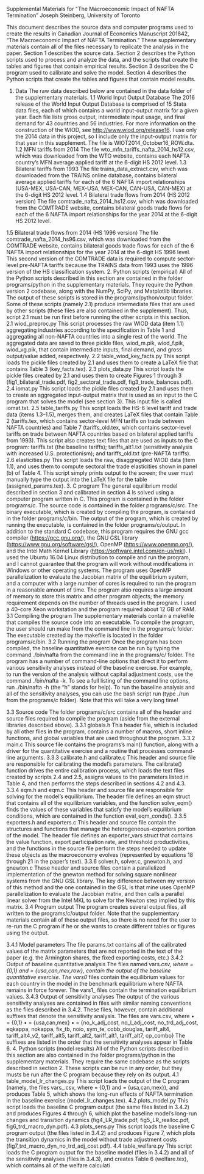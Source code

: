 Supplemental Materials for "The Macroeconomic Impact of NAFTA Termination”
Joseph Steinberg, University of Toronto

This document describes the source data and computer programs used to create the results in Canadian Journal of Economics Manuscript 201842, “The Macroeconomic Impact of NAFTA Termination.”  These supplementary materials contain all of the files necessary to replicate the analysis in the paper. Section 1 describes the source data. Section 2 describes the Python scripts used to process and analyze the data, and the scripts that create the tables and figures that contain empirical results. Section 3 describes the C program used to calibrate and solve the model. Section 4 describes the Python scripts that create the tables and figures that contain model results.
1.	Data
The raw data described below are contained in the data folder of the supplementary materials.
1.1	World Input Output Database
The 2016 release of the World Input Output Database is comprised of 15 Stata data files, each of which contains a world input-output matrix for a given year. Each file lists gross output, intermediate input usage, and final demand for 43 countries and 56 industries. For more information on the construction of the WIOD, see http://www.wiod.org/release16. I use only the 2014 data in this project, so I include only the input-output matrix for that year in this supplement. The file is WIOT2014_October16_ROW.dta.
1.2	MFN tariffs from 2014
The file wto_mfn_tariffs_nafta_2014_hs12.csv, which was downloaded from the WTO website, contains each NAFTA country’s MFN average applied tariff at the 6-digit HS 2012 level.
1.3	Bilateral tariffs from 1993
The file trains_data_extract.csv, which was downloaded from the TRAINS online database, contains bilateral average applied tariffs for each of the 6 NAFTA import relationships (USA-MEX, USA-CAN, MEX-USA, MEX-CAN, CAN-USA, CAN-MEX) at the 6-digit HS 2012 level.
1.4	Bilateral trade flows from 2014 (HS 2012 version)
The file comtrade_nafta_2014_hs12.csv, which was downloaded from the COMTRADE website, contains bilateral goods trade flows for each of the 6 NAFTA import relationships for the year 2014 at the 6-digit HS 2012 level.


1.5	Bilateral trade flows from 2014 (HS 1996 version)
The file comtrade_nafta_2014_hs96.csv, which was downloaded from the COMTRADE website, contains bilateral goods trade flows for each of the 6 NAFTA import relationships for the year 2014 at the 6-digit HS 1996 level. This second version of the COMTRADE data is required to compute sector-level pre-NAFTA tariffs because the TRAINS data from 1993 uses the 1996 version of the HS classification system.
2. Python scripts (empirical)
All of the Python scripts described in this section are contained in the folder programs/python in the supplementary materials. They require the Python version 2 codebase, along with the NumPy, SciPy, and Matplotlib libraries. The output of these scripts is stored in the programs/python/output folder. Some of these scripts (namely 2.1) produce intermediate files that are used by other scripts (these files are also contained in the supplement). Thus, script 2.1 must be run first before running the other scripts in this section.
2.1 wiod_preproc.py
This script processes the raw WIOD data (item 1.1) aggregating industries according to the specification in Table 1 and aggregating all non-NAFTA countries into a single rest of the world. The aggregated data are saved to three pickle files, wiod_m.pik, wiod_f.pik, wiod_vg.pik, that contain intermediate inputs, final demand, and gross output/value added, respectively.
2.2 table_wiod_key_facts.py
This script loads the pickle files created by 2.1 and uses them to create a LaTeX file that contains Table 3 (key_facts.tex).
2.3 plots_data.py
This script loads the pickle files created by 2.1 and uses them to create Figures 1 through 3 (fig1_bilateral_trade.pdf, fig2_sectoral_trade.pdf, fig3_trade_balances.pdf).
2.4 iomat.py
This script loads the pickle files created by 2.1 and uses them to create an aggregated input-output matrix that is used as an input to the C program that solves the model (see section 3). This input file is called iomat.txt.
2.5 table_tariffs.py
This script loads the HS-6 level tariff and trade data (items 1.3–1.5), merges them, and creates LaTeX files that contain Table 2 (tariffs.tex, which contains sector-level MFN tariffs on trade between NAFTA countries) and Table 7 (tariffs_old.tex, which contains sector-level tariffs on trade between NAFTA countries based on bilateral applied tariffs from 1993). This script also creates text files that are used as inputs to the C program: tariffs.txt (the baseline tariffs); tariffs_alt1.txt (sensitivity analysis with increased U.S. protectionism); and tariffs_old.txt (pre-NAFTA tariffs).
2.6 elasticities.py
This script loads the raw, disaggregated WIOD data (item 1.1), and uses them to compute sectoral the trade elasticities shown in panel (b) of Table 4. This script simply prints output to the screen; the user must manually type the output into the LaTeX file for the table (assigned_params.tex).
3. C program
The general equilibrium model described in section 3 and calibrated in section 4 is solved using a computer program written in C. This program is contained in the folder programs/c. The source code is contained in the folder programs/c/src. The binary executable, which is created by compiling the program, is contained in the folder programs/c/bin. The output of the program, which is created by running the executable, is contained in the folder programs/c/output.
In addition to the standard C codebase, this program requires the GNU gcc compiler (https://gcc.gnu.org/), the GNU GSL library (https://www.gnu.org/software/gsl/), OpenMP (https://www.openmp.org/), and the Intel Math Kernel Library (https://software.intel.com/en-us/mkl). I used the Ubuntu 16.04 Linux distribution to compile and run the program, and I cannot guarantee that the program will work without modifications in Windows or other operating systems.
The program uses OpenMP parallelization to evaluate the Jacobian matrix of the equilibrium system, and a computer with a large number of cores is required to run the program in a reasonable amount of time. The program also requires a large amount of memory to store this matrix and other program objects; the memory requirement depends on the number of threads used in the program. I used a 40-core Xeon workstation and the program required about 12 GB of RAM.
3.1 Compiling the program
The supplementary materials contain a makefile that compiles the source code into an executable. To compile the program, the user should run make from the command line in the programs/c folder. The executable created by the makefile is located in the folder programs/c/bin.
3.2 Running the program
Once the program has been compiled, the baseline quantitative exercise can be run by typing the command ./bin/nafta from the command line in the programs/c/ folder. The program has a number of command-line options that direct it to perform various sensitivity analyses instead of the baseline exercise. For example, to run the version of the analysis without capital adjustment costs, use the command ./bin/nafta -k. To see a full listing of the command line options, run ./bin/nafta -h (the “h” stands for help). To run the baseline analysis and all of the sensitivity analyses, you can use the bash script run (type ./run from the programs/c folder). Note that this will take a very long time!

3.3 Source code
The folder programs/c/src contains all of the header and source files required to compile the program (aside from the external libraries described above).
3.3.1 globals.h
This header file, which is included by all other files in the program, contains a number of macros, short inline functions, and global variables that are used throughout the program.
3.3.2 main.c
This source file contains the programs’s main() function, along with a driver for the quantitative exercise and a routine that processes command-line arguments.
3.3.3 calibrate.h and calibrate.c
This header and source file are responsible for calibrating the model’s parameters. The calibrate() function drives the entire calibration process, which loads the text files created by scripts 2.4 and 2.5, assigns values to the parameters listed in Table 4, and then performs the steps described in sections 4.2 and 4.3.
3.3.4 eqm.h and eqm.c
This header and source file are responsible for solving for the model’s equilibrium. The header file defines an eqm struct that contains all of the equilibrium variables, and the function solve_eqm() finds the values of these variables that satisfy the model’s equilibrium conditions, which are contained in the function eval_eqm_conds().
3.3.5 exporters.h and exporters.c
This header and source file contain the structures and functions that manage the heterogeneous-exporters portion of the model. The header file defines an exporter_vars struct that contains the value function, export participation rate, and threshold productivities, and the functions in the source file perform the steps needed to update these objects as the macroeconomy evolves (represented by equations 18 through 21 in the paper’s text).
3.3.6 solver.h, solver.c, gnewton.h, and gnewton.c
These header and source files contain a parallelized implementation of the gnewton method for solving square nonlinear systems from the GNU GSL library. The key difference between my version of this method and the one contained in the GSL is that mine uses OpenMP parallelization to evaluate the Jacobian matrix, and then calls a parallel linear solver from the Intel MKL to solve for the Newton step implied by this matrix.
3.4 Program output
The program creates several output files, all written to the programs/c/output folder. Note that the supplementary materials contain all of these output files, so there is no need for the user to re-run the C program if he or she wants to create different tables or figures using the output.

3.4.1 Model parameters
The file params.txt contains all of the calibrated values of the matrix parameters that are not reported in the text of the paper (e.g. the Armington shares, the fixed exporting costs, etc.)
3.4.2 Output of baseline quantitative analysis
The files named vars<x>_<y>.csv, where <x> = {0,1} and <y> = {usa,can,mex,row}, contain the output of the baseline quantitative exercise. The vars0_<y> files contain the equilibrium values for each country in the model in the benchmark equilibrium where NAFTA remains in force forever. The vars1_<y> files contain the termination equilibrium values.
3.4.3 Output of sensitivity analyses
The output of the various sensitivity analyses are contained in files with similar naming conventions as the files described in 3.4.2. These files, however, contain additional suffixes that denote the sensitivity analysis. The files are vars<x>_<y>_<z>.csv, where
•	<x> = {0,1}
•	<y> = {usa,can,mex}
•	<z> = {no_k_adj_cost, no_l_adj_cost, no_trd_adj_cost, eqkappa, nokappa, fix_tb, noio, sym_te, cobb_douglas, tariff_alt4, tariff_alt4_v2, tariff_alt5, tariff_alt2, tariff_alt1, tariff_alt7, cp_combo}
The <z> suffixes are listed in the order that the sensitivity analyses appear in Table 6.
4. Python scripts (model results)
All of the Python scripts described in this section are also contained in the folder programs/python in the supplementary materials. They require the same codebase as the scripts described in section 2. These scripts can be run in any order, but they musts be run after the C program because they rely on its output.
4.1 table_model_lr_changes.py
This script loads the output of the C program (namely, the files vars<x>_<y>.csv, where <x> = {0,1} and <y> = {usa,can,mex}), and produces Table 5, which shows the long-run effects of NAFTA termination in the baseline exercise (model_lr_changes.tex).
4.2 plots_model.py
This script loads the baseline C program output (the same files listed in 3.4.2) and produces Figures 4 through 6, which plot the baseline model’s long-run changes and transition dynamics (fig4_LR_trade.pdf, fig5_LR_realloc.pdf, fig6_trd_macro_dyn.pdf).
4.3 plots_sens.py
This script loads the baseline C program output (the files listed in 3.4.2) and produces Figure 7, which plots the transition dynamics in the model without trade adjustment costs (fig7_trd_macro_dyn_no_trd_adj_cost.pdf).
4.4 table_welfare.py
This script loads the C program output for the baseline model (files in 3.4.2) and all of the sensitivity analyses (files in 3.4.3), and creates Table 6 (welfare.tex), which contains all of the welfare calculati
